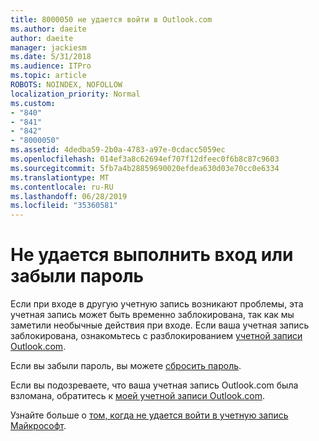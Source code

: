 ```yaml
---
title: 8000050 не удается войти в Outlook.com
ms.author: daeite
author: daeite
manager: jackiesm
ms.date: 5/31/2018
ms.audience: ITPro
ms.topic: article
ROBOTS: NOINDEX, NOFOLLOW
localization_priority: Normal
ms.custom:
- "840"
- "841"
- "842"
- "8000050"
ms.assetid: 4dedba59-2b0a-4783-a97e-0cdacc5059ec
ms.openlocfilehash: 014ef3a8c62694ef707f12dfeec0f6b8c87c9603
ms.sourcegitcommit: 5fb7a4b28859690020efdea630d03e70cc0e6334
ms.translationtype: MT
ms.contentlocale: ru-RU
ms.lasthandoff: 06/28/2019
ms.locfileid: "35360581"
---
```

# <a name="i-cant-sign-in-or-forgot-my-password"></a>Не удается выполнить вход или забыли пароль

Если при входе в другую учетную запись возникают проблемы, эта учетная запись может быть временно заблокирована, так как мы заметили необычные действия при входе. Если ваша учетная запись заблокирована, ознакомьтесь с разблокированием [учетной записи Outlook.com](https://go.microsoft.com/fwlink/p/?linkid=2001800&amp;clcid=0x409).
  
Если вы забыли пароль, вы можете [сбросить пароль](https://go.microsoft.com/fwlink/p/?linkid=841909).
  
Если вы подозреваете, что ваша учетная запись Outlook.com была взломана, обратитесь к [моей учетной записи Outlook.com](https://go.microsoft.com/fwlink/p/?linkid=874366).
  
Узнайте больше о [том, когда не удается войти в учетную запись Майкрософт](https://go.microsoft.com/fwlink/p/?linkid=842227).
  